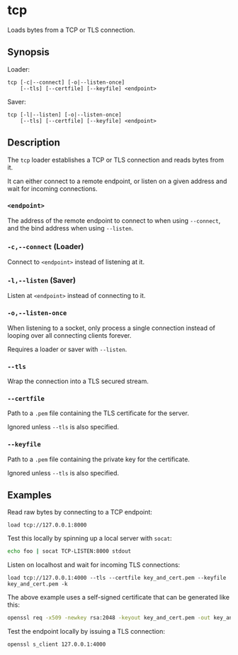 # tcp

Loads bytes from a TCP or TLS connection.

## Synopsis

Loader:

```
tcp [-c|--connect] [-o|--listen-once]
    [--tls] [--certfile] [--keyfile] <endpoint>
```

Saver:

```
tcp [-l|--listen] [-o|--listen-once]
    [--tls] [--certfile] [--keyfile] <endpoint>
```

## Description

The `tcp` loader establishes a TCP or TLS connection and reads bytes from it.

It can either connect to a remote endpoint, or listen on a given address and
wait for incoming connections.

### `<endpoint>`

The address of the remote endpoint to connect to when using `--connect`, and the
bind address when using `--listen`.

### `-c,--connect` (Loader)

Connect to `<endpoint>` instead of listening at it.

### `-l,--listen` (Saver)

Listen at `<endpoint>` instead of connecting to it.

### `-o,--listen-once`

When listening to a socket, only process a single connection instead of looping
over all connecting clients forever.

Requires a loader or saver with `--listen`.

### `--tls`

Wrap the connection into a TLS secured stream.

### `--certfile`

Path to a `.pem` file containing the TLS certificate for the server.

Ignored unless `--tls` is also specified.

### `--keyfile`

Path to a `.pem` file containing the private key for the certificate.

Ignored unless `--tls` is also specified.

## Examples

Read raw bytes by connecting to a TCP endpoint:

```
load tcp://127.0.0.1:8000
```

Test this locally by spinning up a local server with `socat`:

```bash
echo foo | socat TCP-LISTEN:8000 stdout
```

Listen on localhost and wait for incoming TLS connections:

```
load tcp://127.0.0.1:4000 --tls --certfile key_and_cert.pem --keyfile key_and_cert.pem -k
```

The above example uses a self-signed certificate that can be generated like this:

```bash
openssl req -x509 -newkey rsa:2048 -keyout key_and_cert.pem -out key_and_cert.pem -days 365 -nodes
```

Test the endpoint locally by issuing a TLS connection:

```bash
openssl s_client 127.0.0.1:4000
```
